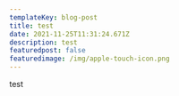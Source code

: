 ```yaml
---
templateKey: blog-post
title: test
date: 2021-11-25T11:31:24.671Z
description: test
featuredpost: false
featuredimage: /img/apple-touch-icon.png
---
```

test